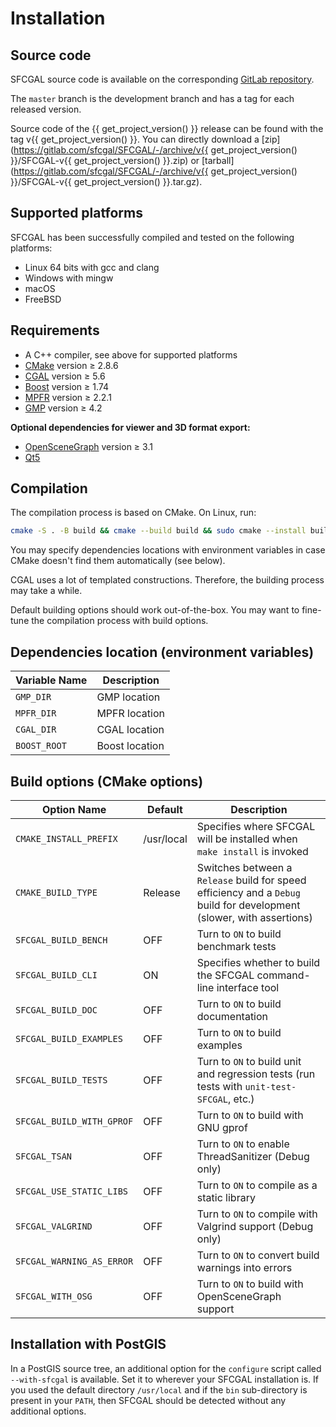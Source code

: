 # Installation

## Source code

SFCGAL source code is available on the corresponding [GitLab repository](https://gitlab.com/sfcgal/SFCGAL).

The `master` branch is the development branch and has a tag for each released version.

<!-- markdownlint-disable MD034 -->
Source code of the {{ get_project_version() }} release can be found with the tag v{{ get_project_version() }}. You can directly download a [zip](https://gitlab.com/sfcgal/SFCGAL/-/archive/v{{ get_project_version() }}/SFCGAL-v{{ get_project_version() }}.zip) or [tarball](https://gitlab.com/sfcgal/SFCGAL/-/archive/v{{ get_project_version() }}/SFCGAL-v{{ get_project_version() }}.tar.gz).
<!-- markdownlint-enable MD034 -->

## Supported platforms

SFCGAL has been successfully compiled and tested on the following platforms:

- Linux 64 bits with gcc and clang
- Windows with mingw
- macOS
- FreeBSD

## Requirements

- A C++ compiler, see above for supported platforms
- [CMake](https://cmake.org) version ≥ 2.8.6
- [CGAL](https://www.cgal.org) version ≥ 5.6
- [Boost](https://www.boost.org) version ≥ 1.74
- [MPFR](https://www.mpfr.org) version ≥ 2.2.1
- [GMP](https://gmplib.org) version ≥ 4.2

**Optional dependencies for viewer and 3D format export:**

- [OpenSceneGraph](https://openscenegraph.github.io/openscenegraph.io/) version ≥ 3.1
- [Qt5](https://contribute.qt-project.org/)

## Compilation

The compilation process is based on CMake. On Linux, run:

```bash
cmake -S . -B build && cmake --build build && sudo cmake --install build
```

You may specify dependencies locations with environment variables in case CMake doesn't find them automatically (see below).

CGAL uses a lot of templated constructions. Therefore, the building process may take a while.

Default building options should work out-of-the-box. You may want to fine-tune the compilation process with build options.

## Dependencies location (environment variables)

| Variable Name | Description         |
| ------------- | ------------------- |
| `GMP_DIR`     | GMP location         |
| `MPFR_DIR`    | MPFR location        |
| `CGAL_DIR`    | CGAL location        |
| `BOOST_ROOT`  | Boost location       |

## Build options (CMake options)

| Option Name               | Default    | Description                                                                                                           |
| ------------------------- | ---------- | --------------------------------------------------------------------------------------------------------------------- |
| `CMAKE_INSTALL_PREFIX`    | /usr/local | Specifies where SFCGAL will be installed when `make install` is invoked                                               |
| `CMAKE_BUILD_TYPE`        | Release    | Switches between a `Release` build for speed efficiency and a `Debug` build for development (slower, with assertions) |
| `SFCGAL_BUILD_BENCH`      | OFF        | Turn to `ON` to build benchmark tests                                                                                 |
| `SFCGAL_BUILD_CLI`        | ON         | Specifies whether to build the SFCGAL command-line interface tool                                                     |
| `SFCGAL_BUILD_DOC`        | OFF        | Turn to `ON` to build documentation                                                                                   |
| `SFCGAL_BUILD_EXAMPLES`   | OFF        | Turn to `ON` to build examples                                                                                        |
| `SFCGAL_BUILD_TESTS`      | OFF        | Turn to `ON` to build unit and regression tests (run tests with `unit-test-SFCGAL`, etc.)                             |
| `SFCGAL_BUILD_WITH_GPROF` | OFF        | Turn to `ON` to build with GNU gprof                                                                                  |
| `SFCGAL_TSAN`             | OFF        | Turn to `ON` to enable ThreadSanitizer (Debug only)                                                                   |
| `SFCGAL_USE_STATIC_LIBS`  | OFF        | Turn to `ON` to compile as a static library                                                                           |
| `SFCGAL_VALGRIND`         | OFF        | Turn to `ON` to compile with Valgrind support (Debug only)                                                            |
| `SFCGAL_WARNING_AS_ERROR` | OFF        | Turn to `ON` to convert build warnings into errors                                                                    |
| `SFCGAL_WITH_OSG`         | OFF        | Turn to `ON` to build with OpenSceneGraph support                                                                     |

## Installation with PostGIS

In a PostGIS source tree, an additional option for the `configure` script called `--with-sfcgal` is available. Set it to wherever your SFCGAL installation is. If you used the default directory `/usr/local` and if the `bin` sub-directory is present in your `PATH`, then SFCGAL should be detected without any additional options.
